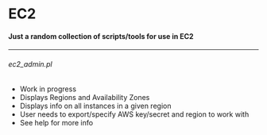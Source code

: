 # EC2
#### Just a random collection of scripts/tools for use in EC2
---
###### ec2_admin.pl
* Work in progress
* Displays Regions and Availability Zones
* Displays info on all instances in a given region
* User needs to export/specify AWS key/secret and region to work with
* See help for more info

